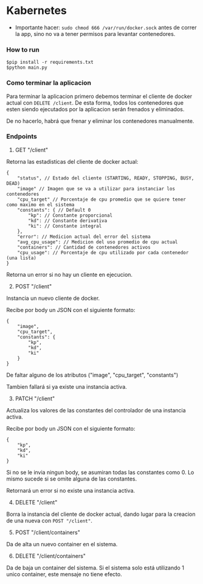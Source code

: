 # Kabernetes

- Importante hacer: `sudo chmod 666 /var/run/docker.sock` antes de correr la app, sino no va a tener permisos para levantar contenedores.

### How to run

```
$pip install -r requirements.txt
$python main.py
```

### Como terminar la aplicacion

Para terminar la aplicacion primero debemos terminar el cliente de docker actual con `DELETE /client`. De esta forma, todos los contenedores que esten siendo ejecutados por la aplicacion serán frenados y eliminados.

De no hacerlo, habrá que frenar y eliminar los contenedores manualmente.


### Endpoints

1. GET "/client"

Retorna las estadisticas del cliente de docker actual:

```
{
    "status", // Estado del cliente (STARTING, READY, STOPPING, BUSY, DEAD)
    "image" // Imagen que se va a utilizar para instanciar los contenedores 
    "cpu_target" // Porcentaje de cpu promedio que se quiere tener como maximo en el sistema 
    "constants": { // Default 0
        "kp": // Constante proporcional 
        "kd": // Constante derivativa
        "ki": // Constante integral
    },
    "error": // Medicion actual del error del sistema
    "avg_cpu_usage": // Medicion del uso promedio de cpu actual
    "containers": // Cantidad de contenedores activos
    "cpu_usage": // Porcentaje de cpu utilizado por cada contenedor (una lista)
}
```

Retorna un error si no hay un cliente en ejecucion.

2. POST "/client"

Instancia un nuevo cliente de docker.

Recibe por body un JSON con el siguiente formato:
```
{
    "image",
    "cpu_target",
    "constants": {
        "kp",
        "kd",
        "ki"
    }
}
```

De faltar alguno de los atributos ("image", "cpu_target", "constants")

Tambien fallará si ya existe una instancia activa.

3. PATCH "/client"

Actualiza los valores de las constantes del controlador de una instancia activa.

Recibe por body un JSON con el siguiente formato:
```
{
    "kp",
    "kd",
    "ki"
}
```

Si no se le invia ningun body, se asumiran todas las constantes como 0. Lo mismo sucede si se omite alguna de las constantes.

Retornará un error si no existe una instancia activa.

4. DELETE "/client"

Borra la instancia del cliente de docker actual, dando lugar para la creacion de una nueva con `POST "/client"`.


5. POST "/client/containers"

Da de alta un nuevo container en el sistema.


6. DELETE "/client/containers"

Da de baja un container del sistema. 
Si el sistema solo está utilizando 1 unico container, este mensaje no tiene efecto.

